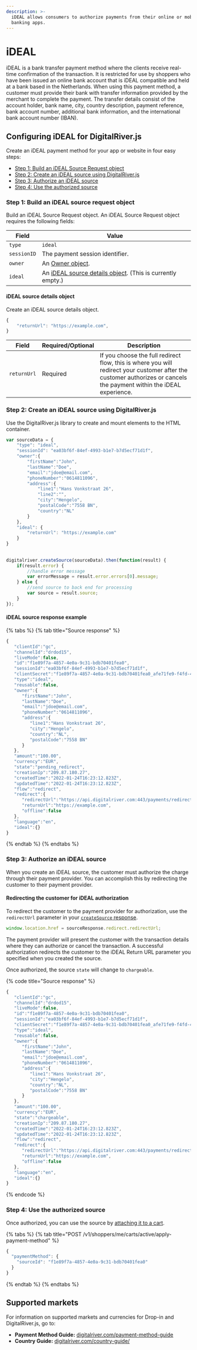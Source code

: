 ```yaml
---
description: >-
  iDEAL allows consumers to authorize payments from their online or mobile
  banking apps.
---
```


# iDEAL

iDEAL is a bank transfer payment method where the clients receive real-time confirmation of the transaction. It is restricted for use by shoppers who have been issued an online bank account that is iDEAL compatible and held at a bank based in the Netherlands. When using this payment method, a customer must provide their bank with transfer information provided by the merchant to complete the payment. The transfer details consist of the account holder, bank name, city, country description, payment reference, bank account number, additional bank information, and the international bank account number (IBAN).

## Configuring iDEAL for DigitalRiver.js

Create an iDEAL payment method for your app or website in four easy steps:

* [Step 1: Build an iDEAL Source Request object](ideal.md#step-1-build-an-ideal-source-request-object)
* [Step 2: Create an iDEAL source using DigitalRiver.js](ideal.md#step-2-create-an-ideal-source-using-digitalriver.js)
* [Step 3: Authorize an iDEAL source](ideal.md#step-3-authorize-an-ideal-source)
* [Step 4: Use the authorized source](ideal.md#step-4-use-the-authorized-source)

### Step 1: Build an iDEAL source request object

Build an iDEAL Source Request object. An iDEAL Source Request object requires the following fields:

| Field       | Value                                                                                              |
| ----------- | -------------------------------------------------------------------------------------------------- |
| `type`      | `ideal`                                                                                            |
| `sessionID` | The payment session identifier.                                                                    |
| `owner`     | An [Owner object](common-payment-objects.md#owner-object).                                         |
| `ideal`     | An [iDEAL source details object](ideal.md#ideal-source-details-object). (This is currently empty.) |

#### iDEAL source details object

Create an iDEAL source details object.

```javascript
{
    "returnUrl": "https://example.com",
}
```

| Field       | Required/Optional | Description                                                                                                                                                           |
| ----------- | ----------------- | --------------------------------------------------------------------------------------------------------------------------------------------------------------------- |
| `returnUrl` | Required          | If you choose the full redirect flow, this is where you will redirect your customer after the customer authorizes or cancels the payment within the iDEAL experience. |

### Step 2: Create an iDEAL source using DigitalRiver.js

Use the DigitalRiver.js library to create and mount elements to the HTML container.

```javascript
var sourceData = {
    "type": "ideal",
    "sessionId": "ea03bf6f-84ef-4993-b1e7-b7d5ecf71d1f",
    "owner":{
        "firstName":"John",
        "lastName":"Doe",
        "email":"jdoe@email.com",
        "phoneNumber":"0614811096",
        "address":{
            "line1":"Hans Vonkstraat 26",
            "line2":"",
            "city":"Hengelo",
            "postalCode":"7558 BN",
            "country":"NL"
        }
    },
    "ideal": {
        "returnUrl": "https://example.com"
    }
}
 
 
digitalriver.createSource(sourceData).then(function(result) {
    if(result.error) {
        //handle error message
        var errorMessage = result.error.errors[0].message;
    } else {
        //send source to back end for processing
        var source = result.source;
    }
});
```

#### iDEAL source response example

{% tabs %}
{% tab title="Source response" %}
```javascript
{
   "clientId":"gc",
   "channelId":"drdod15",
   "liveMode":false,
   "id":"f1e89f7a-4857-4e0a-9c31-bdb70401fea0",
   "sessionId":"ea03bf6f-84ef-4993-b1e7-b7d5ecf71d1f",
   "clientSecret":"f1e89f7a-4857-4e0a-9c31-bdb70401fea0_afe71fe9-f4fd-4a70-b6d9-edd808ed2190",
   "type":"ideal",
   "reusable":false,
   "owner":{
      "firstName":"John",
      "lastName":"Doe",
      "email":"jdoe@email.com",
      "phoneNumber":"0614811096",
      "address":{
         "line1":"Hans Vonkstraat 26",
         "city":"Hengelo",
         "country":"NL",
         "postalCode":"7558 BN"
      }
   },
   "amount":"100.00",
   "currency":"EUR",
   "state":"pending_redirect",
   "creationIp":"209.87.180.27",
   "createdTime":"2022-01-24T16:23:12.823Z",
   "updatedTime":"2022-01-24T16:23:12.823Z",
   "flow":"redirect",
   "redirect":{
      "redirectUrl":"https://api.digitalriver.com:443/payments/redirects/6fccf5be-7c6f-4135-9a96-f5e943fc3bad?apiKey=pk_sys_c2608001bba7477eae22808e1eb138db",
      "returnUrl":"https://example.com",
      "offline":false
   },
   "language":"en",
   "ideal":{}
}
```
{% endtab %}
{% endtabs %}

### Step 3: Authorize an iDEAL source

When you create an iDEAL source, the customer must authorize the charge through their payment provider. You can accomplish this by redirecting the customer to their payment provider.&#x20;

#### Redirecting the customer for iDEAL authorization

To redirect the customer to the payment provider for authorization, use the `redirectUrl` parameter in your [`createSource` response](../reference/digitalriver-object.md#createsource-sourcedata).

```javascript
window.location.href = sourceResponse.redirect.redirectUrl;
```

The payment provider will present the customer with the transaction details where they can authorize or cancel the transaction. A successful authorization redirects the customer to the iDEAL Return URL parameter you specified when you created the source.&#x20;

Once authorized, the source `state` will change to `chargeable`.

{% code title="Source response" %}
```javascript
{
   "clientId":"gc",
   "channelId":"drdod15",
   "liveMode":false,
   "id":"f1e89f7a-4857-4e0a-9c31-bdb70401fea0",
   "sessionId":"ea03bf6f-84ef-4993-b1e7-b7d5ecf71d1f",
   "clientSecret":"f1e89f7a-4857-4e0a-9c31-bdb70401fea0_afe71fe9-f4fd-4a70-b6d9-edd808ed2190",
   "type":"ideal",
   "reusable":false,
   "owner":{
      "firstName":"John",
      "lastName":"Doe",
      "email":"jdoe@email.com",
      "phoneNumber":"0614811096",
      "address":{
         "line1":"Hans Vonkstraat 26",
         "city":"Hengelo",
         "country":"NL",
         "postalCode":"7558 BN"
      }
   },
   "amount":"100.00",
   "currency":"EUR",
   "state":"chargeable",
   "creationIp":"209.87.180.27",
   "createdTime":"2022-01-24T16:23:12.823Z",
   "updatedTime":"2022-01-24T16:23:12.823Z",
   "flow":"redirect",
   "redirect":{
      "redirectUrl":"https://api.digitalriver.com:443/payments/redirects/6fccf5be-7c6f-4135-9a96-f5e943fc3bad?apiKey=pk_sys_c2608001bba7477eae22808e1eb138db",
      "returnUrl":"https://example.com",
      "offline":false
   },
   "language":"en",
   "ideal":{}
}
```
{% endcode %}

### Step 4: Use the authorized source

Once authorized, you can use the source by [attaching it to a cart](../../../sources/#attaching-a-payment-method-to-an-order-or-cart).

{% tabs %}
{% tab title="POST /v1/shoppers/me/carts/active/apply-payment-method" %}
```javascript
{
  "paymentMethod": {
    "sourceId": "f1e89f7a-4857-4e0a-9c31-bdb70401fea0"
  }
}
```
{% endtab %}
{% endtabs %}

## Supported markets

For information on supported markets and currencies for Drop-in and DigitalRiver.js, go to:&#x20;

* **Payment Method Guide:** [digitalriver.com/payment-method-guide](https://www.digitalriver.com/payment-method-guide/)
* **Country Guide:** [digitalriver.com/country-guide/](https://www.digitalriver.com/country-guide/)
